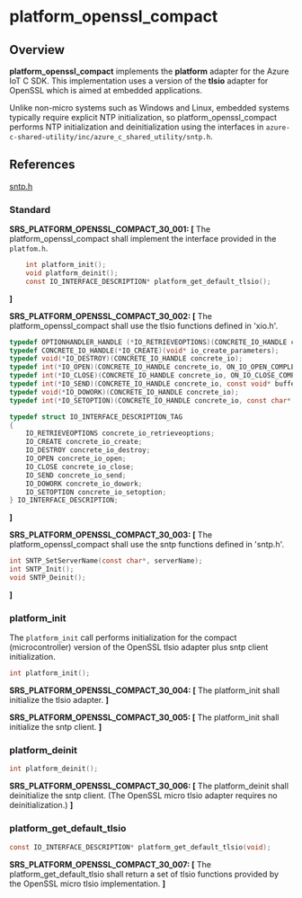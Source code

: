 platform_openssl_compact
=============

## Overview

**platform_openssl_compact** implements the **platform** adapter for the Azure IoT C SDK. This implementation
uses a version of the **tlsio** adapter for OpenSSL which is aimed at embedded applications.

Unlike non-micro systems such as Windows and Linux, embedded systems typically
require explicit NTP initialization, so platform_openssl_compact performs NTP
initialization and deinitialization using the interfaces in `azure-c-shared-utility/inc/azure_c_shared_utility/sntp.h`.

## References
[sntp.h](https://github.com/Azure/azure-c-shared-utility/tree/master/inc/azure_c_shared_utility/sntp.h)

###   Standard

**SRS_PLATFORM_OPENSSL_COMPACT_30_001: [** The platform_openssl_compact shall implement the interface provided in the `platfom.h`.


```c
    int platform_init();
    void platform_deinit();
    const IO_INTERFACE_DESCRIPTION* platform_get_default_tlsio();
```
 **]**

**SRS_PLATFORM_OPENSSL_COMPACT_30_002: [** The platform_openssl_compact shall use the tlsio functions defined in 'xio.h'.
```c
typedef OPTIONHANDLER_HANDLE (*IO_RETRIEVEOPTIONS)(CONCRETE_IO_HANDLE concrete_io);
typedef CONCRETE_IO_HANDLE(*IO_CREATE)(void* io_create_parameters);
typedef void(*IO_DESTROY)(CONCRETE_IO_HANDLE concrete_io);
typedef int(*IO_OPEN)(CONCRETE_IO_HANDLE concrete_io, ON_IO_OPEN_COMPLETE on_io_open_complete, void* on_io_open_complete_context, ON_BYTES_RECEIVED on_bytes_received, void* on_bytes_received_context, ON_IO_ERROR on_io_error, void* on_io_error_context);
typedef int(*IO_CLOSE)(CONCRETE_IO_HANDLE concrete_io, ON_IO_CLOSE_COMPLETE on_io_close_complete, void* callback_context);
typedef int(*IO_SEND)(CONCRETE_IO_HANDLE concrete_io, const void* buffer, size_t size, ON_SEND_COMPLETE on_send_complete, void* callback_context);
typedef void(*IO_DOWORK)(CONCRETE_IO_HANDLE concrete_io);
typedef int(*IO_SETOPTION)(CONCRETE_IO_HANDLE concrete_io, const char* optionName, const void* value);

typedef struct IO_INTERFACE_DESCRIPTION_TAG
{
    IO_RETRIEVEOPTIONS concrete_io_retrieveoptions;
    IO_CREATE concrete_io_create;
    IO_DESTROY concrete_io_destroy;
    IO_OPEN concrete_io_open;
    IO_CLOSE concrete_io_close;
    IO_SEND concrete_io_send;
    IO_DOWORK concrete_io_dowork;
    IO_SETOPTION concrete_io_setoption;
} IO_INTERFACE_DESCRIPTION;
```
 **]**

**SRS_PLATFORM_OPENSSL_COMPACT_30_003: [** The platform_openssl_compact shall use the sntp functions defined in 'sntp.h'.
```c
int SNTP_SetServerName(const char*, serverName);
int SNTP_Init();
void SNTP_Deinit();
```
 **]**

###   platform_init

The `platform_init` call performs initialization for the compact (microcontroller) version of the OpenSSL tlsio adapter plus sntp client initialization.

```c
int platform_init();
```

**SRS_PLATFORM_OPENSSL_COMPACT_30_004: [** The platform_init shall initialize the tlsio adapter. **]**

**SRS_PLATFORM_OPENSSL_COMPACT_30_005: [** The platform_init shall initialize the sntp client. **]**


###   platform_deinit

```c
int platform_deinit();
```

**SRS_PLATFORM_OPENSSL_COMPACT_30_006: [** The platform_deinit shall deinitialize the sntp client. (The OpenSSL micro tlsio adapter requires no deinitialization.) **]**


###   platform_get_default_tlsio

```c
const IO_INTERFACE_DESCRIPTION* platform_get_default_tlsio(void);
```

**SRS_PLATFORM_OPENSSL_COMPACT_30_007: [** The platform_get_default_tlsio shall return a set of tlsio functions provided by the OpenSSL micro tlsio implementation. **]**
